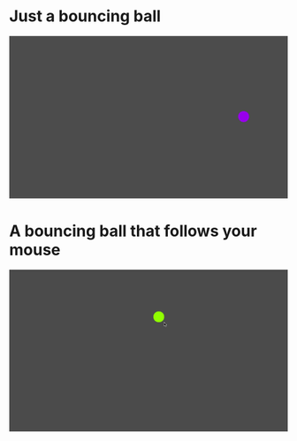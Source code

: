 # Just a bouncing ball

![boing-gif](./boing.gif)

# A bouncing ball that follows your mouse

![folow-gif](./boing_v2.gif)
